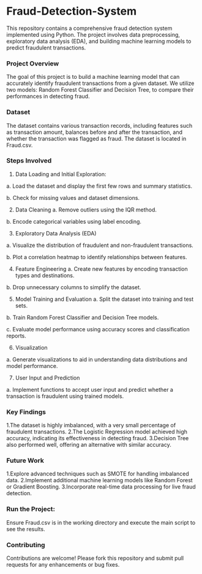 # Fraud-Detection-System
This repository contains a comprehensive fraud detection system implemented using Python. The project involves data preprocessing, exploratory data analysis (EDA), and building machine learning models to predict fraudulent transactions.

### Project Overview
The goal of this project is to build a machine learning model that can accurately identify fraudulent transactions from a given dataset. We utilize two models: Random Forest Classifier and Decision Tree, to compare their performances in detecting fraud.

### Dataset
The dataset contains various transaction records, including features such as transaction amount, balances before and after the transaction, and whether the transaction was flagged as fraud. The dataset is located in Fraud.csv.

### Steps Involved
1. Data Loading and Initial Exploration:
   
  a. Load the dataset and display the first few rows and summary statistics.

  b. Check for missing values and dataset dimensions.

2. Data Cleaning
  a. Remove outliers using the IQR method.
  
  b. Encode categorical variables using label encoding.


3. Exploratory Data Analysis (EDA)

  a. Visualize the distribution of fraudulent and non-fraudulent transactions.
  
  b. Plot a correlation heatmap to identify relationships between features.

4. Feature Engineering
  a. Create new features by encoding transaction types and destinations.
  
  b. Drop unnecessary columns to simplify the dataset.

5. Model Training and Evaluation
  a. Split the dataset into training and test sets.
  
  b. Train Random Forest Classifier and Decision Tree models.
  
  c. Evaluate model performance using accuracy scores and classification reports.

6. Visualization

  a. Generate visualizations to aid in understanding data distributions and model performance.

7. User Input and Prediction

  a. Implement functions to accept user input and predict whether a transaction is fraudulent using trained models.

### Key Findings
1.The dataset is highly imbalanced, with a very small percentage of fraudulent transactions.
2.The Logistic Regression model achieved high accuracy, indicating its effectiveness in detecting fraud.
3.Decision Tree also performed well, offering an alternative with similar accuracy.

### Future Work
1.Explore advanced techniques such as SMOTE for handling imbalanced data.
2.Implement additional machine learning models like Random Forest or Gradient Boosting.
3.Incorporate real-time data processing for live fraud detection.

### Run the Project:
Ensure Fraud.csv is in the working directory and execute the main script to see the results.

### Contributing
Contributions are welcome! Please fork this repository and submit pull requests for any enhancements or bug fixes.
